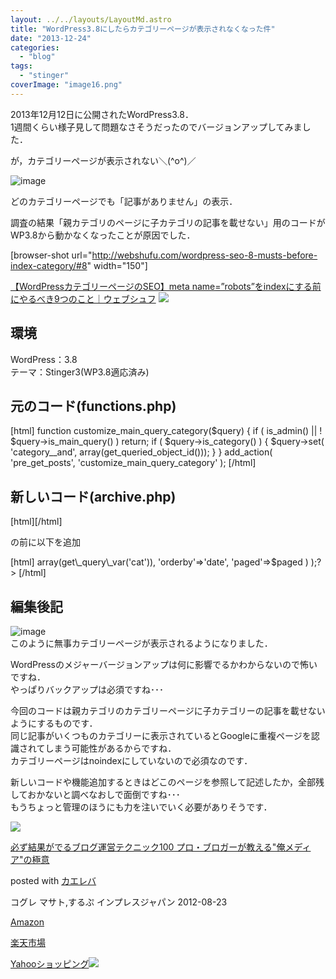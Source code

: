 ```yaml
---
layout: ../../layouts/LayoutMd.astro
title: "WordPress3.8にしたらカテゴリーページが表示されなくなった件"
date: "2013-12-24"
categories: 
  - "blog"
tags: 
  - "stinger"
coverImage: "image16.png"
---
```


2013年12月12日に公開されたWordPress3.8．  
1週間くらい様子見して問題なさそうだったのでバージョンアップしてみました．

が，カテゴリーページが表示されない＼(^o^)／

![image](/wp/images/image16.png "image")

どのカテゴリーページでも「記事がありません」の表示．

調査の結果「親カテゴリのページに子カテゴリの記事を載せない」用のコードがWP3.8から動かなくなったことが原因でした．

\[browser-shot url="http://webshufu.com/wordpress-seo-8-musts-before-index-category/#8" width="150"\]

[【WordPressカテゴリーページのSEO】meta name=”robots”をindexにする前にやるべき9つのこと｜ウェブシュフ](http://webshufu.com/wordpress-seo-8-musts-before-index-category/#8) [![](http://b.hatena.ne.jp/entry/image/http://webshufu.com/wordpress-seo-8-musts-before-index-category/#8)](http://b.hatena.ne.jp/entry/http://webshufu.com/wordpress-seo-8-musts-before-index-category/#8)

## 環境

WordPress：3.8  
テーマ：Stinger3(WP3.8適応済み)

## 元のコード(functions.php)

\[html\] function customize\_main\_query\_category($query) { if ( is\_admin() || ! $query->is\_main\_query() ) return; if ( $query->is\_category() ) { $query->set( 'category\_\_and', array(get\_queried\_object\_id())); } } add\_action( 'pre\_get\_posts', 'customize\_main\_query\_category' ); \[/html\]  
  

## 新しいコード(archive.php)

\[html\]<?php if ( have\_posts() ) : while ( have\_posts() ) : the\_post(); ?>\[/html\]  
  

の前に以下を追加

\[html\] <?php global $paged; query\_posts( array( 'category\_\_and'=> array(get\_query\_var('cat')), 'orderby'=>'date', 'paged'=>$paged ) );?> \[/html\]  
  

## 編集後記

![image](/wp/images/image17.png "image")   
このように無事カテゴリーページが表示されるようになりました．

WordPressのメジャーバージョンアップは何に影響でるかわからないので怖いですね．  
やっぱりバックアップは必須ですね･･･

今回のコードは親カテゴリのカテゴリーページに子カテゴリーの記事を載せないようにするものです．  
同じ記事がいくつものカテゴリーに表示されているとGoogleに重複ページを認識されてしまう可能性があるからですね．  
カテゴリーページはnoindexにしていないので必須なのです．

新しいコードや機能追加するときはどこのページを参照して記述したか，全部残しておかないと調べなおしで面倒ですね･･･  
もうちょっと管理のほうにも力を注いでいく必要がありそうです．

[![](/wp/images/51R5X8BZm-L._SL160_.jpg)](https://www.amazon.co.jp/exec/obidos/ASIN/B009NQ7MGM/mizuka123-22/ref=nosim/)

[必ず結果がでるブログ運営テクニック100 プロ・ブロガーが教える"俺メディア"の極意](https://www.amazon.co.jp/exec/obidos/ASIN/B009NQ7MGM/mizuka123-22/ref=nosim/)

posted with [カエレバ](http://kaereba.com)

コグレ マサト,するぷ インプレスジャパン 2012-08-23

[Amazon](http://www.amazon.co.jp/gp/search?keywords=%8B%C9%88%D3%20%83u%83%8D%83O%89%5E%89c%83e%83N%83j%83b%83N100&__mk_ja_JP=%83J%83%5E%83J%83i&tag=mizuka123-22 "アマゾン")

[楽天市場](http://hb.afl.rakuten.co.jp/hgc/032b53ee.4b34c5ee.0f4a541e.f440145e/?pc=http%3A%2F%2Fsearch.rakuten.co.jp%2Fsearch%2Fmall%2F%25E6%25A5%25B5%25E6%2584%258F%2520%25E3%2583%2596%25E3%2583%25AD%25E3%2582%25B0%25E9%2581%258B%25E5%2596%25B6%25E3%2583%2586%25E3%2582%25AF%25E3%2583%258B%25E3%2583%2583%25E3%2582%25AF100%2F-%2Ff.1-p.1-s.1-sf.0-st.A-v.2%3Fx%3D0%26scid%3Daf_ich_link_urltxt%26m%3Dhttp%3A%2F%2Fm.rakuten.co.jp%2F "楽天市場")

[Yahooショッピング![](//ad.jp.ap.valuecommerce.com/servlet/gifbanner?sid=3066752&pid=881990642)](//ck.jp.ap.valuecommerce.com/servlet/referral?sid=3066752&pid=881990642&vc_url=http%3A%2F%2Fshopping.search.yahoo.co.jp%2Fsearch%3FuIv%3Don%26ei%3DUTF-8%26tab_ex%3Dcommerce%26slider%3D0%26va%3D%25E6%25A5%25B5%25E6%2584%258F%2520%25E3%2583%2596%25E3%2583%25AD%25E3%2582%25B0%25E9%2581%258B%25E5%2596%25B6%25E3%2583%2586%25E3%2582%25AF%25E3%2583%258B%25E3%2583%2583%25E3%2582%25AF100 "Yahooショッピング")
